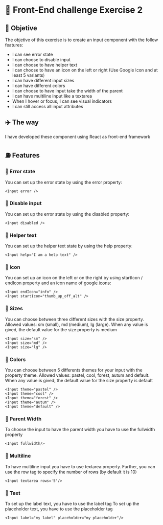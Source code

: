 # :scroll: Front-End challenge Exercise 2
## :mount_fuji: Objetive
The objetive of this exercise is to create an input component with the follow features:
* I can see error state
* I can choose to disable input
* I can choose to have helper text
* I can choose to have an icon on the left or right (Use Google Icon and at least 5 variants)
* I can have different input sizes
* I can have different colors
* I can choose to have input take the width of the parent
* I can have multiline input like a textarea
* When I hover or focus, I can see visual indicators
* I can still access all input attributes

## :airplane: The way
I have developed these component using React as front-end framework

## :fuelpump: Features
### :triangular_flag_on_post: Error state
You can set up the error state by using the error property:
```
<Input error />
```
### :triangular_flag_on_post: Disable input 
You can set up the error state by using the disabled property:
```
<Input disabled />
```
### :triangular_flag_on_post: Helper text
You can set up the helper text state by using the help property:
```
<Input help="I am a help text" />
```

### :triangular_flag_on_post: Icon
You can set up an icon on the left or on the right by using startIcon / endIcon property and an icon name of [google icons](https://fonts.google.com/icons):
```
<Input endIcon="info" />
<Input startIcon="thumb_up_off_alt" />
```
### :triangular_flag_on_post: Sizes
You can choose between three different sizes with the size property. Allowed values: sm (small), md (medium), lg (large). When any value is gived, the default value for the size property is medium
```
<Input size="sm" />
<Input size="md" />
<Input size="lg" />
```
### :triangular_flag_on_post: Colors
You can choose between 5 differents themes for your input with the property theme. Allowed values: pastel, cool, forest, autum and default. When any value is gived, the default value for the size property is default
```
<Input theme="pastel" />
<Input theme="cool" />
<Input theme="forest" />
<Input theme="autum" />
<Input theme="default" />

```
### :triangular_flag_on_post: Parent Width
To choose the input to have the parent width you have to use the fullwidth property
```
<Input fullwidth/>
```
### :triangular_flag_on_post: Multiline
To have multiline input you have to use textarea property. Further, you can use the row tag to specify the number of rows (by default it is 10)
```
<Input textarea rows='5'/>
```
### :triangular_flag_on_post: Text
To set up the label text, you have to use the label tag
To set up the placeholder text, you have to use the placeholder tag
```
<Input label="my label" placeholder="my placeholder"/>
```


